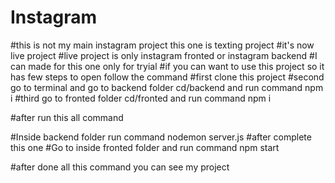 # Instagram

#this is not my main instagram project this one is texting project
#it's now live project 
#live project is only instagram fronted or instagram backend
#I can made for this one only for tryial 
#if you can want to use this project so it has few steps to open follow the command
#first clone this project
#second go to terminal and go to backend folder cd/backend and run command npm i
#third go to fronted folder cd/fronted and run command npm i

#after run this all command

#Inside backend folder run command nodemon server.js
#after complete this one
#Go to inside fronted folder and run command npm start

#after done all this command you can see my project
